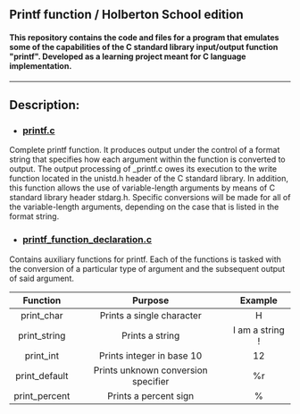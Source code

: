 ## Printf function / Holberton School edition
#### This repository contains the code and files for a program that emulates some of the capabilities of the C standard library input/output function "printf". Developed as a learning project meant for C language implementation.
-------------------------------------------------------------------------------------------------------------
## Description:
* ### [printf.c](_printf.c)
Complete printf function. It produces output under the control of a format string that specifies how each argument within the function is converted to output. The output processing of _printf.c owes its execution to the write function located in the unistd.h header of the C standard library. In addition, this function allows the use of variable-length arguments by means of C standard library header stdarg.h. Specific conversions will be made for all of the variable-length arguments, depending on the case that is listed in the format string.

* ### [printf_function_declaration.c](https://github.com/GabrielPaganMateo/holbertonschool-printf/blob/master/printf_function_definition.c)
Contains auxiliary functions for printf. Each of the functions is tasked with the conversion of a particular type of argument and the subsequent output of said argument.

|Function| Purpose |Example|
|:--------:|:---------:|:-------:|
|print_char|Prints a single character|H|
|print_string|Prints a string|I am a string !|
|print_int|Prints integer in base 10|12
|print_default|Prints unknown conversion specifier|%r|
|print_percent|Prints a percent sign|%|
